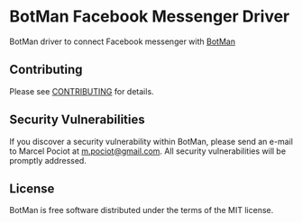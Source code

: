 # BotMan Facebook Messenger Driver

BotMan driver to connect Facebook messenger with [BotMan](https://github.com/botman/botman)

## Contributing

Please see [CONTRIBUTING](CONTRIBUTING.md) for details.

## Security Vulnerabilities

If you discover a security vulnerability within BotMan, please send an e-mail to Marcel Pociot at m.pociot@gmail.com. All security vulnerabilities will be promptly addressed.

## License

BotMan is free software distributed under the terms of the MIT license.
 